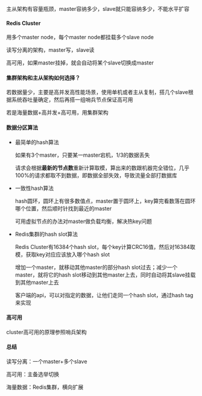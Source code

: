 主从架构有容量瓶颈，master容纳多少，slave就只能容纳多少，不能水平扩容   

#### Redis Cluster

用多个master node，每个master node都挂载多个slave node

读写分离的架构，master写，slave读

高可用，如果master挂掉，就会自动将某个slave切换成master

 	

#### 集群架构和主从架构如何选择？

若数据量少，主要是高并发高性能场景，使用单机或者主从复制，搭几个slave根据系统吞吐量确定，然后再搭一组哨兵节点保证高可用

若是海量数据+高并发+高可用，用集群架构



#### 数据分区算法

- 最简单的hash算法

  如果有3个master，只要某一master宕机，1/3的数据丢失

  请求会根据**最新的节点数**重新计算取模，算出来的数跟机器完全错位，几乎100%的请求都取不到数据，即数据全部失效，导致流量全部打数据库

- 一致性hash算法

  hash圆环，圆环上有很多数值点，master置于圆环上，key算完看数落在圆环哪个位置，然后顺时针找到最近的master

  可用虚拟节点的办法对master做负载均衡，解决热key问题

- Redis集群的hash slot算法

  Redis Cluster有16384个hash slot，每个key计算CRC16值，然后对16384取模，获取key对应应该放入哪个hash slot

  增加一个master，就移动其他master的部分hash slot过去；减少一个master，就将它的hash slot移动到其他master上去，同时自动将其slave挂载到其他master上去

  客户端的api，可以对指定的数据，让他们走同一个hash slot，通过hash tag来实现



#### 高可用

cluster高可用的原理参照哨兵架构



#### 总结

读写分离：一个master+多个slave

高可用：主备选举切换

海量数据：Redis集群，横向扩展

